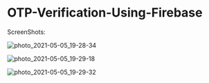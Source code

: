 # OTP-Verification-Using-Firebase

ScreenShots:

![photo_2021-05-05_19-28-34](https://user-images.githubusercontent.com/55145996/117153275-6f7df900-add8-11eb-9f72-c9ae369a4667.jpg)

![photo_2021-05-05_19-29-18](https://user-images.githubusercontent.com/55145996/117153257-6d1b9f00-add8-11eb-9f60-68fe565fc2cc.jpg)

![photo_2021-05-05_19-29-32](https://user-images.githubusercontent.com/55145996/117153270-6ee56280-add8-11eb-8f4e-04e1e1e07171.jpg)


